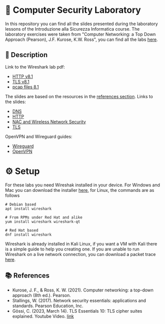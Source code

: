 # :closed_lock_with_key: Computer Security Laboratory 
In this repository you can find all the slides presented during the laboratory lessons of the Introduzione alla Sicurezza Informatica course. The laboratory exercises were taken from "Computer Networking: a Top Down Approach (Pearson), J.F. Kurose, K.W. Ross", you can find all the labs [here](https://gaia.cs.umass.edu/kurose_ross/wireshark.php).

## :memo: Description 
Link to the Wireshark lab pdf:
*   [HTTP v8.1](/HTTP/Wireshark_HTTP_v8.1.pdf)
*   [TLS v8.1](TLS/Wireshark_TLS_v8.1.pdf)
*   [pcap files 8.1](https://www-net.cs.umass.edu/wireshark-labs/wireshark-traces-8.1.zip)

The slides are based on the resources in the [references section](#books-references). Links to the slides:
* [DNS](/DNS/)
* [HTTP](https://gaia.cs.umass.edu/kurose_ross/ppt-8e/Chapter_2_v8.2.pptx)
* [NAC and Wireless Network Security](/NAC-WirelessSec/NAC_Wireless_sec.pdf)
* [TLS](/TLS/Security_Network_TLS.pdf)

OpenVPN and Wireguard guides:
*   [Wireguard](https://www.makeuseof.com/vpn-wireguard/)
*   [OpenVPN](https://www.cyberciti.biz/faq/ubuntu-18-04-lts-set-up-openvpn-server-in-5-minutes/)

# :gear:  Setup
For these labs you need Wireshak installed in your device. For Windows and Mac you can download the installer [here](https://www.wireshark.org/#download), for Linux, the commands are as follows

```
# Debian based
apt install wireshark

# From RPMs under Red Hat and alike
yum install wireshark wireshark-qt

# Red Hat based
dnf install wireshark

```
Wireshark is already installed in Kali Linux, if you want a VM with Kali there is a simple guide to help you creating one. 
If you are unable to run Wireshark on a live network connection, you can download a packet trace [here](http://gaia.cs.umass.edu/wireshark-labs/wireshark-traces.zip).

## :books: References

* Kurose, J. F., & Ross, K. W. (2021). Computer networking: a top-down approach (8th ed.). Pearson.
* Stallings, W. (2017). Network security essentials: applications and standards. Pearson Education, Inc.
* Gössi, C. (2023, March 14). TLS Essentials 10: TLS cipher suites explained. Youtube Video. [link](https://www.youtube.com/watch?app=desktop&v=mFdDap9A9-Q&ab_channel=CyrillG%C3%B6ssi)
